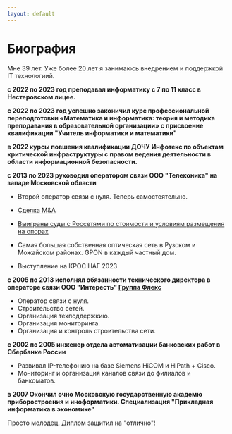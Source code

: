 ```yaml
---
layout: default
---
```


# Биография

Мне 39 лет. Уже более 20 лет я занимаюсь внедрением и поддержкой IT технологиий.

**c 2022 по 2023 год преподавал информатику с 7 по 11 класс в Нестеровском лицее.**

**с 2022 по 2023 год успешно законичил курс профессиональной переподготовки «Математика и информатика: теория и методика преподавания в образовательной организации» с присвоение квалификации "Учитель информатики и математики"**

**в 2022 курсы повшения квалификации ДОЧУ Инфотекс по объектам критической инфраструктуры c правом ведения деятельности в области информационной безопасности.**

**с 2013 по 2023 руководил оператором связи ООО "Телеконика" на западе Московской области**
- Второй оператор связи с нуля. Теперь самостоятельно. 

- [Сделка M&A](https://www.cableman.ru/content/alma-tv-priobrel-neskolko-provaiderov-v-moskve-i-podmoskove)

- [Выиграны суды с Россетями по стоимости и условиям размещения на опорах](https://www.rbc.ru/technology_and_media/16/01/2024/65a68b109a794742c9c8fef5?utm_source=application&utm_source=application)

- Самая большая собственная оптическая сеть в Рузском и Можайском районах. GPON в каждый частный дом. 

- Выступление на КРОС НАГ 2023 

**с 2005 по 2013 исполнял обязанности технического директора в операторе связи ООО "Интересть" [Группа Флекс](https://flex.ru)**

- Оператор связи с нуля. 
- Строительство сетей. 
- Организация техподдержкию. 
- Организация мониторинга. 
- Организация и контроль строительства сети.

**с 2002 по 2005 инженер отдела автоматизации банковских работ в Сбербанке России**

- Развивал IP-телефонию на базе Siemens HiCOM и HiPath + Cisco. 
- Мониторинг и организация каналов связи до филиалов и банкоматов.

**в 2007 Окончил очно Московскую государственную академю приборостроения и иноформатики. Специализация "Прикладная информатика в экономике"**

Просто молодец. Диплом защитил на "отлично"!



